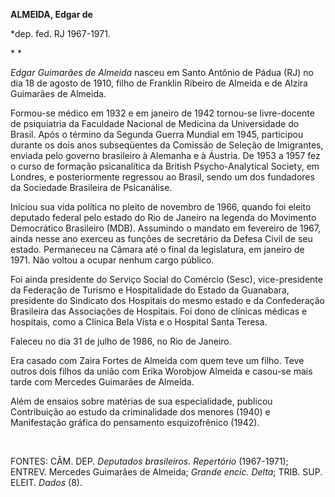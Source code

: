 **ALMEIDA, Edgar de**

\*dep. fed. RJ 1967-1971.

* *

*Edgar Guimarães de Almeida* nasceu em Santo Antônio de Pádua (RJ) no
dia 18 de agosto de 1910, filho de Franklin Ribeiro de Almeida e de
Alzira Guimarães de Almeida.

Formou-se médico em 1932 e em janeiro de 1942 tornou-se livre-docente de
psiquiatria da Faculdade Nacional de Medicina da Universidade do Brasil.
Após o término da Segunda Guerra Mundial em 1945, participou durante os
dois anos subseqüentes da Comissão de Seleção de Imigrantes, enviada
pelo governo brasileiro à Alemanha e à Áustria. De 1953 a 1957 fez o
curso de formação psicanalítica da British Psycho-Analytical Society, em
Londres, e posteriormente regressou ao Brasil, sendo um dos fundadores
da Sociedade Brasileira de Psicanálise.

Iniciou sua vida política no pleito de novembro de 1966, quando foi
eleito deputado federal pelo estado do Rio de Janeiro na legenda do
Movimento Democrático Brasileiro (MDB). Assumindo o mandato em fevereiro
de 1967, ainda nesse ano exerceu as funções de secretário da Defesa
Civil de seu estado. Permaneceu na Câmara até o final da legislatura, em
janeiro de 1971. Não voltou a ocupar nenhum cargo público.

Foi ainda presidente do Serviço Social do Comércio (Sesc),
vice-presidente da Federação de Turismo e Hospitalidade do Estado da
Guanabara, presidente do Sindicato dos Hospitais do mesmo estado e da
Confederação Brasileira das Associações de Hospitais. Foi dono de
clínicas médicas e hospitais, como a Clínica Bela Vista e o Hospital
Santa Teresa.

Faleceu no dia 31 de julho de 1986, no Rio de Janeiro.

Era casado com Zaira Fortes de Almeida com quem teve um filho. Teve
outros dois filhos da união com Erika Worobjow Almeida e casou-se mais
tarde com Mercedes Guimarães de Almeida.

Além de ensaios sobre matérias de sua especialidade, publicou
Contribuição ao estudo da criminalidade dos menores (1940) e
Manifestação gráfica do pensamento esquizofrênico (1942).

 

FONTES: CÂM. DEP. *Deputados brasileiros. Repertório* (1967-1971);
ENTREV. Mercedes Guimarães de Almeida; *Grande encic. Delta*; TRIB. SUP.
ELEIT. *Dados* (8).

 
